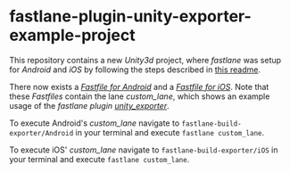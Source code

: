 # fastlane-plugin-unity-exporter-example-project

This repository contains a new _Unity3d_ project, where _fastlane_ was setup for _Android_ and _iOS_ by following the steps described in [this readme](https://github.com/ar-met/fastlane-plugin-unity-exporter#getting-started-with-a-blank-unity3d-project).

There now exists a [_Fastfile for Android_](fastlane-build-exporter/Android/fastlane/Fastfile) and a [_Fastfile for iOS_](fastlane-build-exporter/iOS/fastlane/Fastfile). Note that these _Fastfiles_ contain the lane *custom_lane*, which shows an example usage of the _fastlane plugin_ [*unity_exporter*](https://github.com/ar-met/fastlane-plugin-unity-exporter).

To execute Android's *custom_lane* navigate to `fastlane-build-exporter/Android` in your terminal and execute `fastlane custom_lane`. 

To execute iOS' *custom_lane* navigate to `fastlane-build-exporter/iOS` in your terminal and execute `fastlane custom_lane`. 
